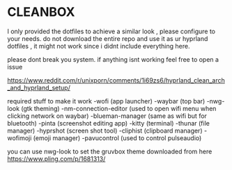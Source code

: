# CLEANBOX
I only provided the dotfiles to achieve a similar look , please configure to your needs.
do not download the entire repo and use it as ur hyprland dotfiles , it might not work since i didnt include everything here.

please dont break you system. if anything isnt working feel free to open a issue 

https://www.reddit.com/r/unixporn/comments/1i69zs6/hyprland_clean_arch_and_hyprland_setup/

required stuff to make it work
-wofi (app launcher)
-waybar (top bar)
-nwg-look (gtk theming)
-nm-connection-editor (used to open wifi menu when clicking network on waybar)
-blueman-manager (same as wifi but for bluetooth)
-pinta (screenshot editing app)
-kitty (terminal)
-thunar (file manager)
-hyprshot (screen shot tool)
-cliphist (clipboard manager)
-wofimoji (emoji manager)
-pavucontrol (used to control pulseaudio)

you can use nwg-look to set the gruvbox theme downloaded from here https://www.pling.com/p/1681313/
